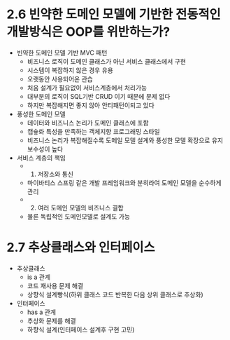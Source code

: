 # 2.6 빈약한 도메인 모델에 기반한 전동적인 개발방식은 OOP를 위반하는가?
- 빈약한 도메인 모델 기반 MVC 패턴
  - 비즈니스 로직이 도메인 클래스가 아닌 서비스 클래스에서 구현
  - 시스템이 복잡하지 않은 경우 유용
  - 오랫동안 사용되어온 관습
  - 처음 설계가 필요없이 서비스계층에서 처리가능
  - 대부분의 로직이 SQL기반 CRUD 이기 때문에 문제 없다
  - 하지만 복잡해지면 좋지 않아 안티패턴이되고 있다
- 풍성한 도메인 모델
  - 데이터와 비즈니스 논리가 도메인 클래스에 포함
  - 캡슣롸 특성을 만족하는 객체지향 프로그래밍 스타일
  - 비즈니스 논리가 복잡해질수록 도메일 모델 설계와 풍성한 모델 확장으로 유지보수성이 높다
- 서비스 계층의 책임
  - 1. 저장소와 통신
  - 마이바티스 스프링 같은 개발 프레임워크와 분히라여 도메인 모델을 순수하게 관리
  - 2. 여러 도메인 모델의 비즈니스 결합
  - 물론 독립적인 도메인모델로 설계도 가능

# 2.7 추상클래스와 인터페이스
- 추상클래스
  - is a 관계
  - 코드 재사용 문제 해결
  - 상향식 설계빵식(하위 클래스 코드 반복한 다음 상위 클래스로 추상화)
- 인터페이스
  - has a 관계
  - 추상화 문제를 해결
  - 하향식 설계(인터페이스 설계후 구현 고민)
